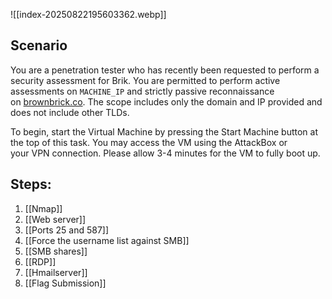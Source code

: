 ![[index-20250822195603362.webp]]

## Scenario

You are a penetration tester who has recently been requested to perform a security assessment for Brik. You are permitted to perform active assessments on `MACHINE_IP` and strictly passive reconnaissance on [brownbrick.co](https://brownbrick.co/). The scope includes only the domain and IP provided and does not include other TLDs.

To begin, start the Virtual Machine by pressing the Start Machine button at the top of this task. You may access the VM using the AttackBox or your VPN connection. Please allow 3-4 minutes for the VM to fully boot up.

## Steps:

1. [[Nmap]]
2. [[Web server]]
3. [[Ports 25 and 587]]
4. [[Force the username list against SMB]]
5. [[SMB shares]]
6. [[RDP]]
7. [[Hmailserver]]
8. [[Flag Submission]]

